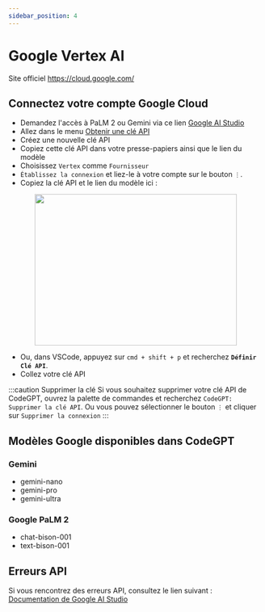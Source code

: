 ```yaml
---
sidebar_position: 4
---
```


# Google Vertex AI
Site officiel https://cloud.google.com/

## Connectez votre compte Google Cloud
- Demandez l'accès à PaLM 2 ou Gemini via ce lien [Google AI Studio](https://makersuite.google.com/)
- Allez dans le menu [Obtenir une clé API](https://makersuite.google.com/app/apikey)
- Créez une nouvelle clé API
- Copiez cette clé API dans votre presse-papiers ainsi que le lien du modèle
- Choisissez `Vertex` comme `Fournisseur`
- `Établissez la connexion` et liez-le à votre compte sur le bouton `⋮`.
- Copiez la clé API et le lien du modèle ici :

<p align="center">
      <img width="400" height="300" src="https://github.com/davila7/code-gpt-docs/assets/37567214/1d483a4f-05a8-4fe8-b239-04fe07b48076" />
</p>
 
- Ou, dans VSCode, appuyez sur `cmd + shift + p` et recherchez **`Définir Clé API`**.
- Collez votre clé API

:::caution Supprimer la clé
Si vous souhaitez supprimer votre clé API de CodeGPT, ouvrez la palette de commandes et recherchez `CodeGPT: Supprimer la clé API`. Ou vous pouvez sélectionner le bouton `⋮` et cliquer sur `Supprimer la connexion`
:::

## Modèles Google disponibles dans CodeGPT

### Gemini
- gemini-nano
- gemini-pro
- gemini-ultra

### Google PaLM 2
- chat-bison-001
- text-bison-001

## Erreurs API
Si vous rencontrez des erreurs API, consultez le lien suivant : [Documentation de Google AI Studio](https://ai.google.dev/api/rest?hl=fr)


